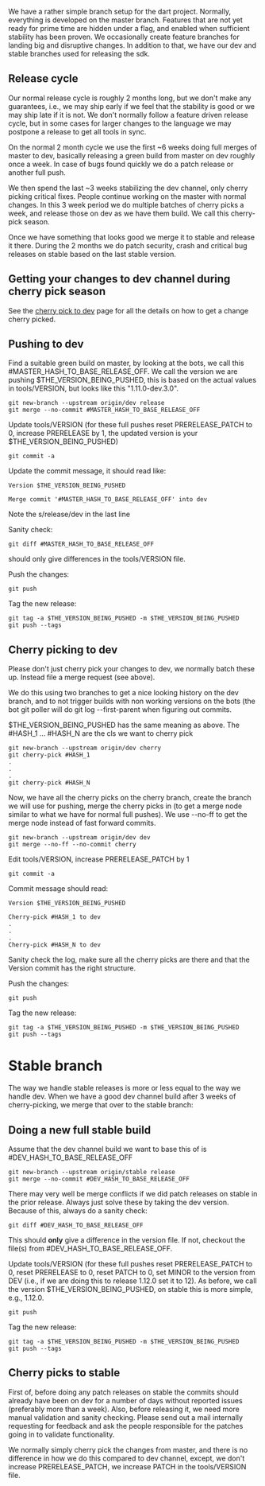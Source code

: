We have a rather simple branch setup for the dart project. Normally, everything is developed on the master branch. Features that are not yet ready for prime time are hidden under a flag, and enabled when sufficient stability has been proven. We occasionally create feature branches for landing big and disruptive changes. In addition to that, we have our dev and stable branches used for releasing the sdk.

## Release cycle
Our normal release cycle is roughly 2 months long, but we don't make any guarantees, i.e., we may ship early if we feel that the stability is good or we may ship late if it is not. We don't normally follow a feature driven release cycle, but in some cases for larger changes to the language we may postpone a release to get all tools in sync.

On the normal 2 month cycle we use the first ~6 weeks doing full merges of master to dev, basically releasing a green build from master on dev roughly once a week. In case of bugs found quickly we do a patch release or another full push.

We then spend the last ~3 weeks stabilizing the dev channel, only cherry picking critical fixes. People continue working on the master with normal changes. In this 3 week period we do multiple batches of cherry picks a week, and release those on dev as we have them build. We call this cherry-pick season.

Once we have something that looks good we merge it to stable and release it there. During the 2 months we do patch security, crash and critical bug releases on stable based on the last stable version.

## Getting your changes to dev channel during cherry pick season

See the [cherry pick to dev](https://github.com/dart-lang/sdk/wiki/Cherry-picks-to-dev-channel) page for all the details on how to get a change cherry picked.

## Pushing to dev
Find a suitable green build on master, by looking at the bots, we call this #MASTER_HASH_TO_BASE_RELEASE_OFF. We call the version we are pushing $THE_VERSION_BEING_PUSHED, this is based on the actual values in tools/VERSION, but looks like this "1.11.0-dev.3.0". 
```
git new-branch --upstream origin/dev release
git merge --no-commit #MASTER_HASH_TO_BASE_RELEASE_OFF
```
Update tools/VERSION (for these full pushes reset PRERELEASE_PATCH to 0, increase PRERELEASE by 1, the updated version is your $THE_VERSION_BEING_PUSHED)
```
git commit -a
```
Update the commit message, it should read like:
```
Version $THE_VERSION_BEING_PUSHED

Merge commit '#MASTER_HASH_TO_BASE_RELEASE_OFF' into dev
```
Note the s/release/dev in the last line

Sanity check:
```
git diff #MASTER_HASH_TO_BASE_RELEASE_OFF
```
should only give differences in the tools/VERSION file.

Push the changes:
```
git push
```
Tag the new release:
```
git tag -a $THE_VERSION_BEING_PUSHED -m $THE_VERSION_BEING_PUSHED
git push --tags
```

## Cherry picking to dev
Please don't just cherry pick your changes to dev, we normally batch these up. Instead file a merge request (see above).

We do this using two branches to get a nice looking history on the dev branch, and to not trigger builds with non working versions on the bots (the bot git poller will do git log --first-parent when figuring out commits.

$THE_VERSION_BEING_PUSHED has the same meaning as above. The #HASH_1 ... #HASH_N are the cls we want to cherry pick
```
git new-branch --upstream origin/dev cherry
git cherry-pick #HASH_1
.
.
.
git cherry-pick #HASH_N
```
Now, we have all the cherry picks on the cherry branch, create the branch we will use for pushing, merge the cherry picks in (to get a merge node similar to what we have for normal full pushes). We use --no-ff to get the merge node instead of fast forward commits.
```
git new-branch --upstream origin/dev dev
git merge --no-ff --no-commit cherry
```
Edit tools/VERSION, increase PRERELEASE_PATCH by 1
```
git commit -a
```
Commit message should read:
```
Version $THE_VERSION_BEING_PUSHED

Cherry-pick #HASH_1 to dev
.
.
.
Cherry-pick #HASH_N to dev
```
Sanity check the log, make sure all the cherry picks are there and that the Version commit has the right structure.

Push the changes:
```
git push
```

Tag the new release:
```
git tag -a $THE_VERSION_BEING_PUSHED -m $THE_VERSION_BEING_PUSHED
git push --tags
```
# Stable branch
The way we handle stable releases is more or less equal to the way we handle dev. When we have a good dev channel build after 3 weeks of cherry-picking, we merge that over to the stable branch:

## Doing a new full stable build
Assume that the dev channel build we want to base this of is #DEV_HASH_TO_BASE_RELEASE_OFF
```
git new-branch --upstream origin/stable release
git merge --no-commit #DEV_HASH_TO_BASE_RELEASE_OFF
```
There may very well be merge conflicts if we did patch releases on stable in the prior release. Always just solve these by taking the dev version. Because of this, always do a sanity check:
```
git diff #DEV_HASH_TO_BASE_RELEASE_OFF
```
This should **only** give a difference in the version file. If not, checkout the file(s) from #DEV_HASH_TO_BASE_RELEASE_OFF.

Update tools/VERSION (for these full pushes reset PRERELEASE_PATCH to 0, reset PRERELEASE to 0, reset PATCH to 0, set MINOR to the version from DEV (i.e., if we are doing this to release 1.12.0 set it to 12). As before, we call the version $THE_VERSION_BEING_PUSHED, on stable this is more simple, e.g., 1.12.0.

```
git push
```
Tag the new release:
```
git tag -a $THE_VERSION_BEING_PUSHED -m $THE_VERSION_BEING_PUSHED
git push --tags
```

## Cherry picks to stable
First of, before doing any patch releases on stable the commits should already have been on dev for a number of days without reported issues (preferably more than a week). Also, before releasing it, we need more manual validation and sanity checking. Please send out a mail internally requesting for feedback and ask the people responsible for the patches going in to validate functionality.

We normally simply cherry pick the changes from master, and there is no difference in how we do this compared to dev channel, except, we don't increase PRERELEASE_PATCH, we increase PATCH in the tools/VERSION file.
